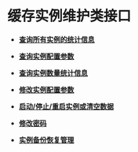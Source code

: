 # 缓存实例维护类接口<a name="ZH-CN_TOPIC_0052507310"></a>

-   **[查询所有实例的统计信息](查询所有实例的统计信息.md)**  

-   **[查询实例配置参数](查询实例配置参数.md)**  

-   **[查询实例数量统计信息](查询实例数量统计信息.md)**  

-   **[修改实例配置参数](修改实例配置参数.md)**  

-   **[启动/停止/重启实例或清空数据](启动-停止-重启实例或清空数据.md)**  

-   **[修改密码](修改密码.md)**  

-   **[实例备份恢复管理](实例备份恢复管理.md)**  


